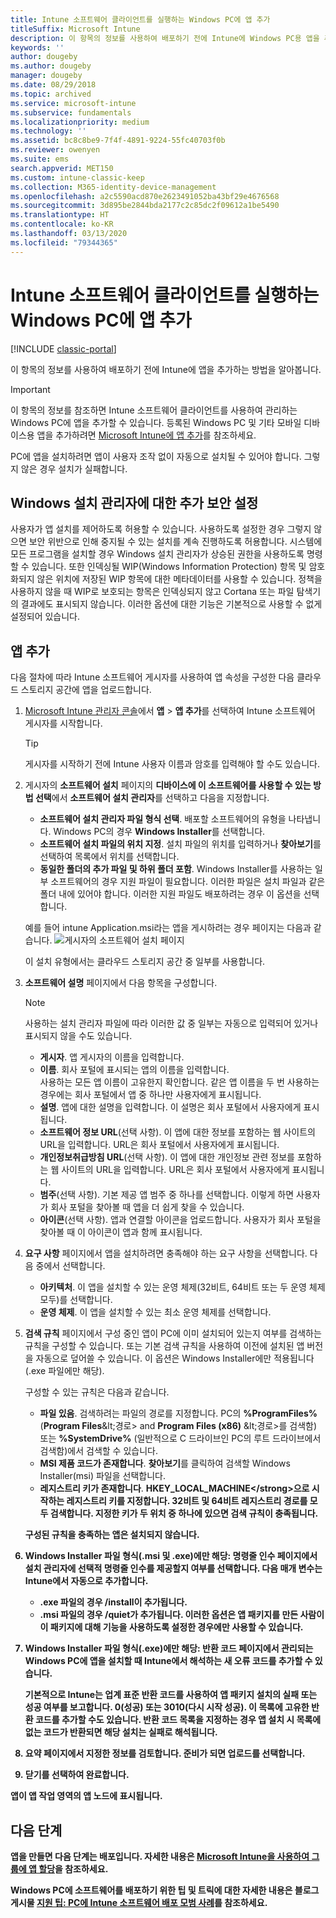```yaml
---
title: Intune 소프트웨어 클라이언트를 실행하는 Windows PC에 앱 추가
titleSuffix: Microsoft Intune
description: 이 항목의 정보를 사용하여 배포하기 전에 Intune에 Windows PC용 앱을 추가하는 방법을 알아봅니다.
keywords: ''
author: dougeby
ms.author: dougeby
manager: dougeby
ms.date: 08/29/2018
ms.topic: archived
ms.service: microsoft-intune
ms.subservice: fundamentals
ms.localizationpriority: medium
ms.technology: ''
ms.assetid: bc8c8be9-7f4f-4891-9224-55fc40703f0b
ms.reviewer: owenyen
ms.suite: ems
search.appverid: MET150
ms.custom: intune-classic-keep
ms.collection: M365-identity-device-management
ms.openlocfilehash: a2c5590acd870e2623491052ba43bf29e4676568
ms.sourcegitcommit: 3d895be2844bda2177c2c85dc2f09612a1be5490
ms.translationtype: HT
ms.contentlocale: ko-KR
ms.lasthandoff: 03/13/2020
ms.locfileid: "79344365"
---
```

# <a name="add-apps-for-windows-pcs-that-run-the-intune-software-client"></a>Intune 소프트웨어 클라이언트를 실행하는 Windows PC에 앱 추가

[!INCLUDE [classic-portal](../includes/classic-portal.md)]

이 항목의 정보를 사용하여 배포하기 전에 Intune에 앱을 추가하는 방법을 알아봅니다.

> [!IMPORTANT]
> 이 항목의 정보를 참조하면 Intune 소프트웨어 클라이언트를 사용하여 관리하는 Windows PC에 앱을 추가할 수 있습니다. 등록된 Windows PC 및 기타 모바일 디바이스용 앱을 추가하려면 [Microsoft Intune에 앱 추가](../apps/apps-add.md)를 참조하세요.

PC에 앱을 설치하려면 앱이 사용자 조작 없이 자동으로 설치될 수 있어야 합니다. 그렇지 않은 경우 설치가 실패합니다.

## <a name="additional-security-settings-for-windows-installer"></a>Windows 설치 관리자에 대한 추가 보안 설정
사용자가 앱 설치를 제어하도록 허용할 수 있습니다. 사용하도록 설정한 경우 그렇지 않으면 보안 위반으로 인해 중지될 수 있는 설치를 계속 진행하도록 허용합니다. 시스템에 모든 프로그램을 설치할 경우 Windows 설치 관리자가 상승된 권한을 사용하도록 명령할 수 있습니다. 또한 인덱싱될 WIP(Windows Information Protection) 항목 및 암호화되지 않은 위치에 저장된 WIP 항목에 대한 메타데이터를 사용할 수 있습니다. 정책을 사용하지 않을 때 WIP로 보호되는 항목은 인덱싱되지 않고 Cortana 또는 파일 탐색기의 결과에도 표시되지 않습니다. 이러한 옵션에 대한 기능은 기본적으로 사용할 수 없게 설정되어 있습니다. 

## <a name="add-the-app"></a>앱 추가
다음 절차에 따라 Intune 소프트웨어 게시자를 사용하여 앱 속성을 구성한 다음 클라우드 스토리지 공간에 앱을 업로드합니다.

1. [Microsoft Intune 관리자 콘솔](https://manage.microsoft.com)에서 **앱** &gt; **앱 추가**를 선택하여 Intune 소프트웨어 게시자를 시작합니다.

   > [!TIP]
   > 게시자를 시작하기 전에 Intune 사용자 이름과 암호를 입력해야 할 수도 있습니다.

2. 게시자의 **소프트웨어 설치** 페이지의 **디바이스에 이 소프트웨어를 사용할 수 있는 방법 선택**에서 **소프트웨어 설치 관리자**를 선택하고 다음을 지정합니다.

   - **소프트웨어 설치 관리자 파일 형식 선택**. 배포할 소프트웨어의 유형을 나타냅니다. Windows PC의 경우 **Windows Installer**를 선택합니다.
   - **소프트웨어 설치 파일의 위치 지정**. 설치 파일의 위치를 입력하거나 **찾아보기**를 선택하여 목록에서 위치를 선택합니다.
   - **동일한 폴더의 추가 파일 및 하위 폴더 포함**. Windows Installer를 사용하는 일부 소프트웨어의 경우 지원 파일이 필요합니다. 이러한 파일은 설치 파일과 같은 폴더 내에 있어야 합니다. 이러한 지원 파일도 배포하려는 경우 이 옵션을 선택합니다.

   예를 들어 intune Application.msi라는 앱을 게시하려는 경우 페이지는 다음과 같습니다. ![게시자의 소프트웨어 설치 페이지](./media/add-apps-for-windows-pcs-in-microsoft-intune/publisher-for-pc.png)

   이 설치 유형에서는 클라우드 스토리지 공간 중 일부를 사용합니다.

3. **소프트웨어 설명** 페이지에서 다음 항목을 구성합니다.

   > [!NOTE]
   > 사용하는 설치 관리자 파일에 따라 이러한 값 중 일부는 자동으로 입력되어 있거나 표시되지 않을 수도 있습니다.

   - **게시자**. 앱 게시자의 이름을 입력합니다.
   - **이름**. 회사 포털에 표시되는 앱의 이름을 입력합니다.<br />사용하는 모든 앱 이름이 고유한지 확인합니다. 같은 앱 이름을 두 번 사용하는 경우에는 회사 포털에서 앱 중 하나만 사용자에게 표시됩니다.
   - **설명**. 앱에 대한 설명을 입력합니다. 이 설명은 회사 포털에서 사용자에게 표시됩니다.
   - **소프트웨어 정보 URL**(선택 사항). 이 앱에 대한 정보를 포함하는 웹 사이트의 URL을 입력합니다. URL은 회사 포털에서 사용자에게 표시됩니다.
   - **개인정보취급방침 URL**(선택 사항). 이 앱에 대한 개인정보 관련 정보를 포함하는 웹 사이트의 URL을 입력합니다. URL은 회사 포털에서 사용자에게 표시됩니다.
   - **범주**(선택 사항). 기본 제공 앱 범주 중 하나를 선택합니다. 이렇게 하면 사용자가 회사 포털을 찾아볼 때 앱을 더 쉽게 찾을 수 있습니다.
   - **아이콘**(선택 사항). 앱과 연결할 아이콘을 업로드합니다. 사용자가 회사 포털을 찾아볼 때 이 아이콘이 앱과 함께 표시됩니다.

4. **요구 사항** 페이지에서 앱을 설치하려면 충족해야 하는 요구 사항을 선택합니다. 다음 중에서 선택합니다.

   - **아키텍처**. 이 앱을 설치할 수 있는 운영 체제(32비트, 64비트 또는 두 운영 체제 모두)를 선택합니다.
   - **운영 체제**. 이 앱을 설치할 수 있는 최소 운영 체제를 선택합니다.

5. **검색 규칙** 페이지에서 구성 중인 앱이 PC에 이미 설치되어 있는지 여부를 검색하는 규칙을 구성할 수 있습니다. 또는 기본 검색 규칙을 사용하여 이전에 설치된 앱 버전을 자동으로 덮어쓸 수 있습니다. 이 옵션은 Windows Installer에만 적용됩니다(.exe 파일에만 해당).

   구성할 수 있는 규칙은 다음과 같습니다.
   - **파일 있음**. 검색하려는 파일의 경로를 지정합니다. PC의 **%ProgramFiles%** (**Program Files**\&lt;경로&gt; and **Program Files (x86)** \&lt;경로&gt;를 검색함) 또는 **%SystemDrive%** (일반적으로 C 드라이브인 PC의 루트 드라이브에서 검색함)에서 검색할 수 있습니다.
   - **MSI 제품 코드가 존재합니다**. **찾아보기**를 클릭하여 검색할 Windows Installer(msi) 파일을 선택합니다.
   - <strong>레지스트리 키가 존재합니다</strong>. <strong>HKEY_LOCAL_MACHINE\</strong>으로 시작하는 레지스트리 키를 지정합니다. 32비트 및 64비트 레지스트리 경로를 모두 검색합니다. 지정한 키가 두 위치 중 하나에 있으면 검색 규칙이 충족됩니다.

   구성된 규칙을 충족하는 앱은 설치되지 않습니다.

6. **Windows Installer** 파일 형식(.msi 및 .exe)에만 해당: **명령줄 인수** 페이지에서 설치 관리자에 선택적 명령줄 인수를 제공할지 여부를 선택합니다.
   다음 매개 변수는 Intune에서 자동으로 추가합니다.
   - .exe 파일의 경우 **/install**이 추가됩니다.
   - .msi 파일의 경우 **/quiet**가 추가됩니다.
   이러한 옵션은 앱 패키지를 만든 사람이 이 패키지에 대해 기능을 사용하도록 설정한 경우에만 사용할 수 있습니다.

7. **Windows Installer** 파일 형식(.exe)에만 해당: **반환 코드** 페이지에서 관리되는 Windows PC에 앱을 설치할 때 Intune에서 해석하는 새 오류 코드를 추가할 수 있습니다.

   기본적으로 Intune는 업계 표준 반환 코드를 사용하여 앱 패키지 설치의 실패 또는 성공 여부를 보고합니다. **0**(성공) 또는 **3010**(다시 시작 성공). 이 목록에 고유한 반환 코드를 추가할 수도 있습니다. 반환 코드 목록을 지정하는 경우 앱 설치 시 목록에 없는 코드가 반환되면 해당 설치는 실패로 해석됩니다.

8. **요약** 페이지에서 지정한 정보를 검토합니다. 준비가 되면 **업로드**를 선택합니다.

9. **닫기**를 선택하여 완료합니다.

앱이 **앱** 작업 영역의 **앱** 노드에 표시됩니다.

## <a name="next-steps"></a>다음 단계

앱을 만들면 다음 단계는 배포입니다. 자세한 내용은 [Microsoft Intune을 사용하여 그룹에 앱 할당](../apps/apps-deploy.md)을 참조하세요.

Windows PC에 소프트웨어를 배포하기 위한 팁 및 트릭에 대한 자세한 내용은 블로그 게시물 [지원 팁: PC에 Intune 소프트웨어 배포 모범 사례](https://support.microsoft.com/en-US/help/2583929)를 참조하세요.
